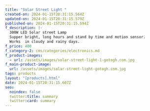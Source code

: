 ```yaml
---
title: "Solar Street Light "
created-on: 2024-01-15T20:31:15.564Z
updated-on: 2024-01-15T20:31:15.579Z
published-on: 2024-01-15T20:31:15.594Z
f_description: |-
  300W LED Solar street Lamp
  Supper bright, long hours and stand by time and motion sensor.
  Works  in cloudy and rainy days.
f_price: 400
f_category-2: cms/categories/electronics.md
f_product-images:
  - url: /assets/images/solar-street-light-1-gotogh.com.jpg
f_main-product-image:
  url: /assets/images/solar-street-light-gotogh.com.jpg
tags: products
layout: "[products].html"
date: 2024-01-15T20:31:15.607Z
seo:
  noindex: false
  twitter:title: summary
  twitter:card: summary
---
```

